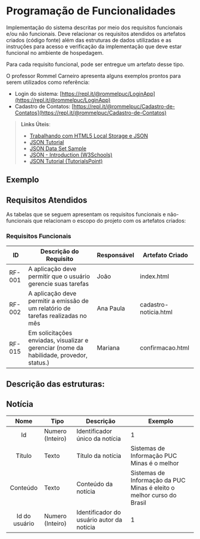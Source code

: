 # Programação de Funcionalidades

Implementação do sistema descritas por meio dos requisitos funcionais e/ou não funcionais. Deve relacionar os requisitos atendidos os artefatos criados (código fonte) além das estruturas de dados utilizadas e as instruções para acesso e verificação da implementação que deve estar funcional no ambiente de hospedagem.

Para cada requisito funcional, pode ser entregue um artefato desse tipo.

O professor Rommel Carneiro apresenta alguns exemplos prontos para serem utilizados como referência:
- Login do sistema: [https://repl.it/@rommelpuc/LoginApp](https://repl.it/@rommelpuc/LoginApp) 
- Cadastro de Contatos: [https://repl.it/@rommelpuc/Cadastro-de-Contatos](https://repl.it/@rommelpuc/Cadastro-de-Contatos)


> **Links Úteis**:
>
> - [Trabalhando com HTML5 Local Storage e JSON](https://www.devmedia.com.br/trabalhando-com-html5-local-storage-e-json/29045)
> - [JSON Tutorial](https://www.w3resource.com/JSON)
> - [JSON Data Set Sample](https://opensource.adobe.com/Spry/samples/data_region/JSONDataSetSample.html)
> - [JSON - Introduction (W3Schools)](https://www.w3schools.com/js/js_json_intro.asp)
> - [JSON Tutorial (TutorialsPoint)](https://www.tutorialspoint.com/json/index.htm)

## Exemplo

## Requisitos Atendidos

As tabelas que se seguem apresentam os requisitos funcionais e não-funcionais que relacionam o escopo do projeto com os artefatos criados:

### Requisitos Funcionais

|ID    | Descrição do Requisito | Responsável | Artefato Criado |
|------|------------------------|------------|-----------------|
|RF-001| A aplicação deve permitir que o usuário gerencie suas tarefas | João | index.html |
|RF-002| A aplicação deve permitir a emissão de um relatório de tarefas realizadas no mês | Ana Paula | cadastro-noticia.html |
|RF-015| Em solicitações enviadas, visualizar e gerenciar (nome da habilidade, provedor, status.) | Mariana| confirmacao.html |

## Descrição das estruturas:

## Notícia
|  **Nome**      | **Tipo**          | **Descrição**                             | **Exemplo**                                    |
|:--------------:|-------------------|-------------------------------------------|------------------------------------------------|
| Id             | Numero (Inteiro)  | Identificador único da notícia            | 1                                              |
| Título         | Texto             | Título da notícia                         | Sistemas de Informação PUC Minas é o melhor                                   |
| Conteúdo       | Texto             | Conteúdo da notícia                       | Sistemas de Informação da PUC Minas é eleito o melhor curso do Brasil                            |
| Id do usuário  | Numero (Inteiro)  | Identificador do usuário autor da notícia | 1                                              |

